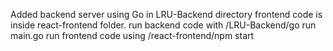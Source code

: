 Added backend server using Go in LRU-Backend directory
frontend code is inside react-frontend folder.
run backend code with /LRU-Backend/go run main.go
run frontend code using /react-frontend/npm start
